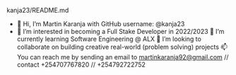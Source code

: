 kanja23/README.md

- 👋 Hi, I’m Martin Karanja with GitHub username: @kanja23
- 👀 I’m interested in becoming a Full Stake Developer in 2022/2023
🌱 I’m currently learning Software Engineering @ ALX
💞️ I’m looking to collaborate on building creative real-world (problem solving) projects
📫 You can reach me by sending an email to martinkaranja92@gmail.com // contact +254707767820 // +254792722752
